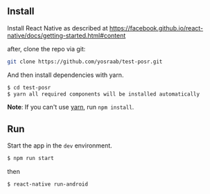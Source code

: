 ## Install
Install React Native as described at https://facebook.github.io/react-native/docs/getting-started.html#content



after, clone the repo via git:

```bash
git clone https://github.com/yosraab/test-posr.git
```


And then install dependencies with yarn.

```bash
$ cd test-posr
$ yarn all required components will be installed automatically
```
**Note**: If you can't use [yarn](https://github.com/yarnpkg/yarn), run `npm install`.

## Run

Start the app in the `dev` environment.

```bash
$ npm run start
```
then 

```bash
$ react-native run-android
```

